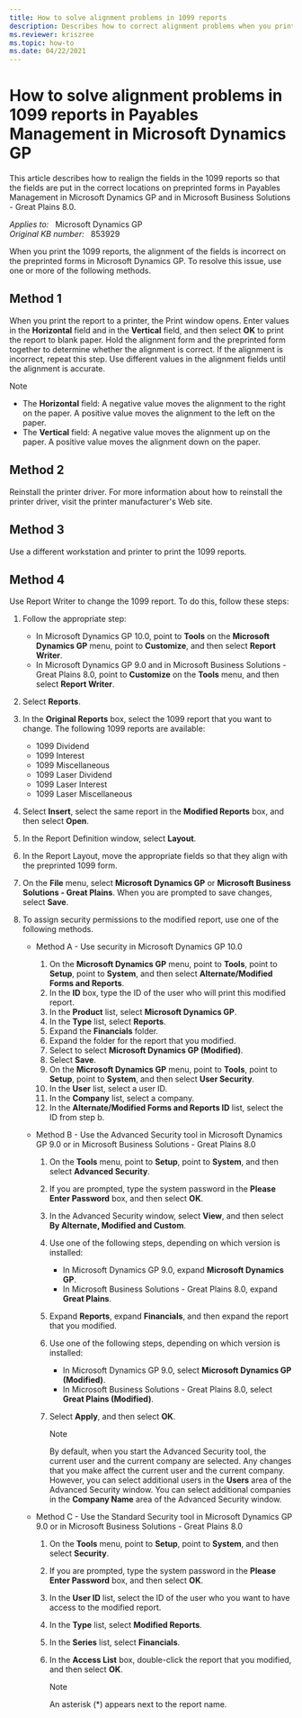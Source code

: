 ```yaml
---
title: How to solve alignment problems in 1099 reports
description: Describes how to correct alignment problems when you print 1099 reports on preprinted forms in Payables Management in Microsoft Dynamics GP.
ms.reviewer: kriszree
ms.topic: how-to
ms.date: 04/22/2021
---
```

# How to solve alignment problems in 1099 reports in Payables Management in Microsoft Dynamics GP

This article describes how to realign the fields in the 1099 reports so that the fields are put in the correct locations on preprinted forms in Payables Management in Microsoft Dynamics GP and in Microsoft Business Solutions - Great Plains 8.0.

_Applies to:_ &nbsp; Microsoft Dynamics GP  
_Original KB number:_ &nbsp; 853929

When you print the 1099 reports, the alignment of the fields is incorrect on the preprinted forms in Microsoft Dynamics GP. To resolve this issue, use one or more of the following methods.

## Method 1

When you print the report to a printer, the Print window opens. Enter values in the **Horizontal** field and in the **Vertical** field, and then select **OK** to print the report to blank paper. Hold the alignment form and the preprinted form together to determine whether the alignment is correct. If the alignment is incorrect, repeat this step. Use different values in the alignment fields until the alignment is accurate.

> [!NOTE]
>
> - The **Horizontal** field: A negative value moves the alignment to the right on the paper. A positive value moves the alignment to the left on the paper.
> - The **Vertical** field: A negative value moves the alignment up on the paper. A positive value moves the alignment down on the paper.

## Method 2

Reinstall the printer driver. For more information about how to reinstall the printer driver, visit the printer manufacturer's Web site.

## Method 3

Use a different workstation and printer to print the 1099 reports.

## Method 4

Use Report Writer to change the 1099 report. To do this, follow these steps:

1. Follow the appropriate step:

    - In Microsoft Dynamics GP 10.0, point to **Tools** on the **Microsoft Dynamics GP** menu, point to **Customize**, and then select **Report Writer**.
    - In Microsoft Dynamics GP 9.0 and in Microsoft Business Solutions - Great Plains 8.0, point to **Customize** on the **Tools** menu, and then select **Report Writer**.

2. Select **Reports**.
3. In the **Original Reports** box, select the 1099 report that you want to change. The following 1099 reports are available:

    - 1099 Dividend
    - 1099 Interest
    - 1099 Miscellaneous
    - 1099 Laser Dividend
    - 1099 Laser Interest
    - 1099 Laser Miscellaneous

4. Select **Insert**, select the same report in the **Modified Reports** box, and then select **Open**.
5. In the Report Definition window, select **Layout**.
6. In the Report Layout, move the appropriate fields so that they align with the preprinted 1099 form.
7. On the **File** menu, select **Microsoft Dynamics GP** or **Microsoft Business Solutions - Great Plains**. When you are prompted to save changes, select **Save**.
8. To assign security permissions to the modified report, use one of the following methods.

    - Method A - Use security in Microsoft Dynamics GP 10.0

      1. On the **Microsoft Dynamics GP** menu, point to **Tools**, point to **Setup**, point to **System**, and then select **Alternate/Modified Forms and Reports**.
      2. In the **ID** box, type the ID of the user who will print this modified report.
      3. In the **Product** list, select **Microsoft Dynamics GP**.
      4. In the **Type** list, select **Reports**.
      5. Expand the **Financials** folder.
      6. Expand the folder for the report that you modified.
      7. Select to select **Microsoft Dynamics GP (Modified)**.
      8. Select **Save**.
      9. On the **Microsoft Dynamics GP** menu, point to **Tools**, point to **Setup**, point to **System**, and then select **User Security**.
      10. In the **User** list, select a user ID.
      11. In the **Company** list, select a company.
      12. In the **Alternate/Modified Forms and Reports ID** list, select the ID from step b.
  
    - Method B - Use the Advanced Security tool in Microsoft Dynamics GP 9.0 or in Microsoft Business Solutions - Great Plains 8.0

      1. On the **Tools** menu, point to **Setup**, point to **System**, and then select **Advanced Security**.
      2. If you are prompted, type the system password in the **Please Enter Password** box, and then select **OK**.
      3. In the Advanced Security window, select **View**, and then select **By Alternate, Modified and Custom**.
      4. Use one of the following steps, depending on which version is installed:
         - In Microsoft Dynamics GP 9.0, expand **Microsoft Dynamics GP**.
         - In Microsoft Business Solutions - Great Plains 8.0, expand **Great Plains**.
      5. Expand **Reports**, expand **Financials**, and then expand the report that you modified.
      6. Use one of the following steps, depending on which version is installed:
  
         - In Microsoft Dynamics GP 9.0, select **Microsoft Dynamics GP (Modified)**.
         - In Microsoft Business Solutions - Great Plains 8.0, select **Great Plains (Modified)**.
  
      7. Select **Apply**, and then select **OK**.

         > [!NOTE]
         > By default, when you start the Advanced Security tool, the current user and the current company are selected. Any changes that you make affect the current user and the current company. However, you can select additional users in the **Users** area of the Advanced Security window. You can select additional companies in the **Company Name** area of the Advanced Security window.

    - Method C - Use the Standard Security tool in Microsoft Dynamics GP 9.0 or in Microsoft Business Solutions - Great Plains 8.0

      1. On the **Tools** menu, point to **Setup**, point to **System**, and then select **Security**.
      2. If you are prompted, type the system password in the **Please Enter Password** box, and then select **OK**.
      3. In the **User ID** list, select the ID of the user who you want to have access to the modified report.
      4. In the **Type** list, select **Modified Reports**.
      5. In the **Series** list, select **Financials**.
      6. In the **Access List** box, double-click the report that you modified, and then select **OK**.

          > [!NOTE]
          > An asterisk (*) appears next to the report name.
